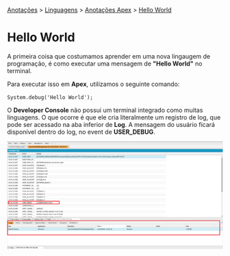 <link rel="stylesheet" type="text/css" href="../../CSS/dark-theme.css">

[Anotações](../../) > [Linguagens](../Index.md) > [Anotações Apex](./Index.md) > [Hello World](./HelloWorld.md)

# Hello World

A primeira coisa que costumamos aprender em uma nova lingaugem de programação, é como executar uma mensagem de **"Hello World"** no terminal. 

Para executar isso em **Apex**, utilizamos o seguinte comando:

```apex
System.debug('Hello World');
```

O **Developer Console** não possui um terminal integrado como muitas linguagens. O que ocorre é que ele cria literalmente um registro de log, que pode ser acessado na aba inferior de **Log**. A mensagem do usuário ficará disponível dentro do log, no event de **USER_DEBUG**. 

![](../../Assets/apexlog.png)